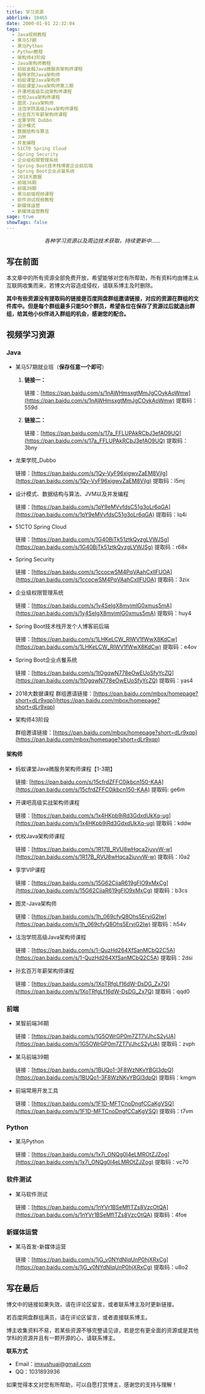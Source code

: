 ```yaml
---
title: 学习资源
abbrlink: 10465
date: 2000-01-01 22:32:04
tags:
  - Java视频教程
  - 黑马57期
  - 黑马Python
  - Python教程
  - 架构师43阶段
  - Java架构师教程
  - 蚂蚁金服Java微服务架构师课程
  - 每特学院Java架构师
  - 蚂蚁课堂Java架构师
  - 蚂蚁课堂Java架构师第三期
  - 开课吧高级实战架构师课程
  - 优校Java架构师课程
  - 图灵-Java架构师
  - 沽泡学院高级Java架构师课程
  - 孙玄百万年薪架构师课程
  - 龙果学院 Dubbo
  - 设计模式
  - 数据结构与算法
  - JVM
  - 并发编程
  - 51CTO Spring Cloud
  - Spring Security
  - 企业级权限管理系统
  - Spring Boot技术栈博客企业前后端
  - Spring Boot企业点餐系统
  - 2018大数据
  - 前端36期
  - 前端39期
  - 黑马前端视频课程
  - 软件测试视频教程
  - 新媒体运营
  - 新媒体运营教程
sage: true
showTags: false
---
```


<center><i>各种学习资源以及周边技术获取，持续更新中......</i></center>

<!-- more -->

## 写在前面

本文章中的所有资源全部免费开放，希望能够对您有所帮助，所有资料均由博主从互联网收集而来，若博文内容造成侵权，请联系博主及时删除。

**其中有些资源没有提取码的链接是百度网盘群组邀请链接，对应的资源在群组的文件库中。但是每个群组最多只能50个群员，希望各位在保存了资源过后就退出群组，给其他小伙伴进入群组的机会，感谢您的配合。**

## 视频学习资源

### Java

- 某马57期就业班（**保存任意一个即可**）

  1. **链接一：**

     链接：[https://pan.baidu.com/s/1nAWHmsxgtMmJgCOykAoWmw](https://pan.baidu.com/s/1nAWHmsxgtMmJgCOykAoWmw)
     提取码：559d

  2. **链接二：**

     链接：[https://pan.baidu.com/s/17a_FFLUPAkRCbJ3efAO9UQ](https://pan.baidu.com/s/17a_FFLUPAkRCbJ3efAO9UQ)
     提取码：3bny

- 龙果学院_Dubbo

  链接：[https://pan.baidu.com/s/1Qy-VyF96xigwvZaEM8Vjlg](https://pan.baidu.com/s/1Qy-VyF96xigwvZaEM8Vjlg)
  提取码：l5mj

- 设计模式、数据结构与算法、JVM以及并发编程

  链接：[https://pan.baidu.com/s/1pY9eMVvfdsC51g3oLr6qGA](https://pan.baidu.com/s/1pY9eMVvfdsC51g3oLr6qGA)
  提取码：lq4i

- 51CTO Spring Cloud

  链接：[https://pan.baidu.com/s/1G40BjTk51ztkQvzgLVWJSg](https://pan.baidu.com/s/1G40BjTk51ztkQvzgLVWJSg)
  提取码：r68x

- Spring Security

  链接：[https://pan.baidu.com/s/1ccocwSM4PqVAahCxllFUOA](https://pan.baidu.com/s/1ccocwSM4PqVAahCxllFUOA)
  提取码：3zix

- 企业级权限管理系统

  链接：[https://pan.baidu.com/s/1y4SeIgX8mvimlG0xmus5mA](https://pan.baidu.com/s/1y4SeIgX8mvimlG0xmus5mA)
  提取码：huy4

- Spring Boot技术栈开发个人博客前后端

  链接：[https://pan.baidu.com/s/1LHKeLCW_RlWV1fWwX8KdCw](https://pan.baidu.com/s/1LHKeLCW_RlWV1fWwX8KdCw)
  提取码：e4ov

- Spring Boot企业点餐系统

  链接：[https://pan.baidu.com/s/1tOgqwN778eOwEUoSfyYcZQ](https://pan.baidu.com/s/1tOgqwN778eOwEUoSfyYcZQ)
  提取码：yas4

- 2018大数据课程
  群组邀请链接：[https://pan.baidu.com/mbox/homepage?short=dLr9xqp](https://pan.baidu.com/mbox/homepage?short=dLr9xqp)

- 架构师43阶段

  群组邀请链接：[https://pan.baidu.com/mbox/homepage?short=dLr9xqp](https://pan.baidu.com/mbox/homepage?short=dLr9xqp)


#### 架构师

- 蚂蚁课堂Java微服务架构师课程【1-3期】

  链接: [https://pan.baidu.com/s/15cfrdZFFC0jkbcn150-KAA](https://pan.baidu.com/s/15cfrdZFFC0jkbcn150-KAA)
  提取码: ge6m

- 开课吧高级实战架构师课程

  链接：[https://pan.baidu.com/s/1x4HKpb9iRd3GdxdUkXq-ug](https://pan.baidu.com/s/1x4HKpb9iRd3GdxdUkXq-ug)
  提取码：kddw

- 优校Java架构师课程

  链接：[https://pan.baidu.com/s/1R17B_RVU8wHqca2juvvW-w](https://pan.baidu.com/s/1R17B_RVU8wHqca2juvvW-w)
  提取码：l0a2

- 享学VIP课程

  链接：[https://pan.baidu.com/s/15G62CijaR619gFlO9xMxCg](https://pan.baidu.com/s/15G62CijaR619gFlO9xMxCg)
  提取码：b3cs

- 图灵-Java架构师

  链接：[https://pan.baidu.com/s/1h_069cfyQ8Ohs5ErviG2Iw](https://pan.baidu.com/s/1h_069cfyQ8Ohs5ErviG2Iw)
  提取码：h54v

- 沽泡学院高级Java架构师课程

  链接：[https://pan.baidu.com/s/1-QuzHd264XfSanMCbQ2C5A](https://pan.baidu.com/s/1-QuzHd264XfSanMCbQ2C5A)
  提取码：2dsi

- 孙玄百万年薪架构师课程

  链接：[https://pan.baidu.com/s/1XoTRfgLf16dW-DsDG_Zx7Q](https://pan.baidu.com/s/1XoTRfgLf16dW-DsDG_Zx7Q)
  提取码：qqd0

### 前端

- 某智前端36期

  链接：[https://pan.baidu.com/s/1G5OWrGP0m7ZT7VJhcS2yUA](https://pan.baidu.com/s/1G5OWrGP0m7ZT7VJhcS2yUA)
  提取码：zvph

- 某马前端39期

  链接：[https://pan.baidu.com/s/1BUQo1-3F8WzNKvYBGl3dpQ](https://pan.baidu.com/s/1BUQo1-3F8WzNKvYBGl3dpQ)
  提取码：kmgm

- 前端常用开发工具

  链接：[https://pan.baidu.com/s/1F1D-MFTCnoDngfCCaKgVSQ](https://pan.baidu.com/s/1F1D-MFTCnoDngfCCaKgVSQ)
  提取码：t7vm



### Python

- 某马Python

  链接：[https://pan.baidu.com/s/1x7i_ONQg0I4eLMROtZJZog](https://pan.baidu.com/s/1x7i_ONQg0I4eLMROtZJZog)
  提取码：vc70



### 软件测试

- 某马软件测试

  链接：[https://pan.baidu.com/s/1nYVr1BSeMfITZs8VzcOtQA](https://pan.baidu.com/s/1nYVr1BSeMfITZs8VzcOtQA)
  提取码：4foe



### 新媒体运营

- 某马首发-新媒体运营

  链接：[https://pan.baidu.com/s/1jG_v0NYdNIqUnP0hjXRxCg](https://pan.baidu.com/s/1jG_v0NYdNIqUnP0hjXRxCg)
  提取码：u8o2



## 写在最后

博文中的链接如果失效，请在评论区留言，或者联系博主及时更新链接。

若百度网盘群组满员，请在评论区留言，或者直接联系博主。

博主收集资料不易，若某些资源不够完整请见谅，若是您有更全面的资源或是其他学科的资源并且有一颗开源的心，请联系博主。

**联系方式**

- Email：imxushuai@gmail.com
- QQ：1031893936

如果觉得本文对您有所帮助，可以自愿打赏博主，感谢您的支持与理解！
